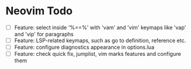 # Neovim Todo

- [ ] Feature: select inside '%==%' with 'vam' and 'vim' keymaps like 'vap' and 'vip' for paragraphs
- [ ] Feature: LSP-related keymaps, such as go to definition, reference etc.
- [ ] Feature: configure diagnostics appearance in options.lua
- [ ] Feature: check quick fix, jumplist, vim marks features and configure them

